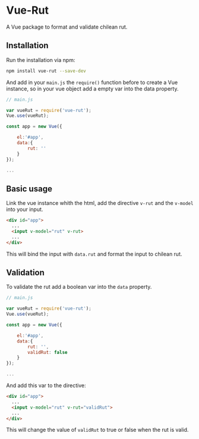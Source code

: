 # Vue-Rut

A Vue package to format and validate chilean rut.
 
## Installation

Run the installation via npm:

```bash
npm install vue-rut --save-dev
```

And add in your `main.js`  the `require()` function before to create a Vue instance, so in your vue object add a empty var into the data property.

```javascript
// main.js

var vueRut = require('vue-rut');
Vue.use(vueRut);

const app = new Vue({

    el:'#app',
    data:{
        rut: ''
    }
});

...

```
## Basic usage

Link the vue instance whith the html, add the directive `v-rut` and the `v-model` into your input.

```html
<div id="app">
  ...
  <input v-model="rut" v-rut>
  ...
</div>
```

This will bind the input with `data.rut` and format the input to chilean rut.

## Validation

To validate the rut add a boolean var into the `data` property.

```javascript
// main.js

var vueRut = require('vue-rut');
Vue.use(vueRut);

const app = new Vue({

    el:'#app',
    data:{
        rut: '',
        validRut: false
    }
});

...

```
And add this var to the directive:

```html
<div id="app">
  ...
  <input v-model="rut" v-rut="validRut">
  ...
</div>
```
This will change the value of `validRut` to true or false when the rut is valid.
